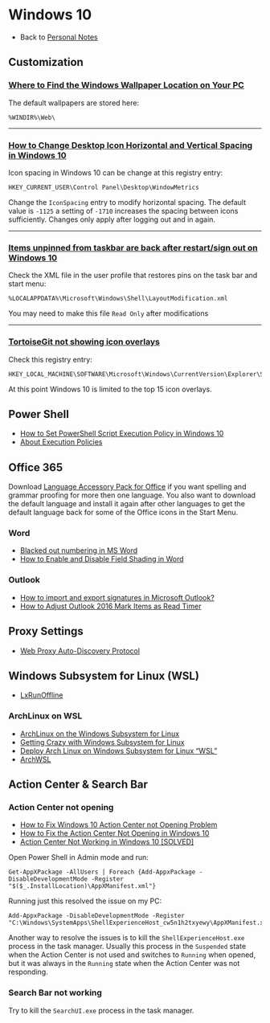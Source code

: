 # Windows 10

- Back to [Personal Notes](README.md)

## Customization

### [Where to Find the Windows Wallpaper Location on Your PC][Wallpaper]

The default wallpapers are stored here:

    %WINDIR%\Web\

[Wallpaper]: https://www.techjunkie.com/windows-wallpaper-location/

---

### [How to Change Desktop Icon Horizontal and Vertical Spacing in Windows 10][Icon]

Icon spacing in Windows 10 can be change at this registry entry:

    HKEY_CURRENT_USER\Control Panel\Desktop\WindowMetrics

Change the `IconSpacing` entry to modify horizontal spacing. The default value
is `-1125` a setting of `-1710` increases the spacing between icons
sufficiently. Changes only apply after logging out and in again.

[Icon]: https://www.tenforums.com/tutorials/16941-change-desktop-icon-spacing-windows-10-a.html

---

### [Items unpinned from taskbar are back after restart/sign out on Windows 10][Taskbar]

Check the XML file in the user profile that restores pins on the task bar and
start menu:

    %LOCALAPPDATA%\Microsoft\Windows\Shell\LayoutModification.xml

You may need to make this file `Read Only` after modifications

[Taskbar]: https://superuser.com/questions/1251656/items-unpinned-from-taskbar-are-back-after-restart-sign-out-on-windows-10

---

### [TortoiseGit not showing icon overlays][Overlay]

Check this registry entry:

    HKEY_LOCAL_MACHINE\SOFTWARE\Microsoft\Windows\CurrentVersion\Explorer\ShellIconOverlayIdentifiers

At this point Windows 10 is limited to the top 15 icon overlays.

[Overlay]: https://stackoverflow.com/questions/25156238/tortoisegit-not-showing-icon-overlays

## Power Shell

- [How to Set PowerShell Script Execution Policy in Windows 10][PS1]
- [About Execution Policies][PS2]

[PS1]: https://www.tenforums.com/tutorials/54585-change-powershell-script-execution-policy-windows-10-a.html
[PS2]: https://docs.microsoft.com/en-us/powershell/module/microsoft.powershell.core/about/about_execution_policies?view=powershell-6

## Office 365

Download [Language Accessory Pack for Office][OffLang] if you want spelling and
grammar proofing for more then one language. You also want to download the
default language and install it again after other languages to get the default
language back for some of the Office icons in the Start Menu.

[OffLang]: https://support.office.com/en-us/article/Language-Accessory-Pack-for-Office-82ee1236-0f9a-45ee-9c72-05b026ee809f

### Word

- [Blacked out numbering in MS Word][Word1]
- [How to Enable and Disable Field Shading in Word][Word2]

[Word1]: https://answers.microsoft.com/en-us/office/forum/office_2016-word/blacked-out-numbering-in-ms-word-2016/d2ec88d5-fcf6-41b6-bf05-487724585f51
[Word2]: https://www.howtogeek.com/240018/how-to-enable-and-disable-field-shading-in-word/

### Outlook

- [How to import and export signatures in Microsoft Outlook?][Outlk1]
- [How to Adjust Outlook 2016 Mark Items as Read Timer][Outlk2]

[Outlk1]: https://www.extendoffice.com/documents/outlook/1453-outlook-import-export-signatures.html
[Outlk2]: https://www.groovypost.com/howto/adjust-outlook-2016-mark-items-as-read-timer/

## Proxy Settings

- [Web Proxy Auto-Discovery Protocol](https://en.wikipedia.org/wiki/Web_Proxy_Auto-Discovery_Protocol)

## Windows Subsystem for Linux (WSL)

- [LxRunOffline](https://github.com/DDoSolitary/LxRunOffline)

### ArchLinux on WSL

- [ArchLinux on the Windows Subsystem for Linux](https://davidtw.co/writings/2017/archlinux-on-the-windows-subsystem-for-linux)
- [Getting Crazy with Windows Subsystem for Linux](https://www.brianketelsen.com/getting-crazy-with-windows-subsystem-for-linux/)
- [Deploy Arch Linux on Windows Subsystem for Linux “WSL”](https://medium.com/@mudrii/deploy-arch-linux-on-windows-subsystem-for-linux-wsl-a7e4cdf78c80)
- [ArchWSL](https://github.com/yuk7/ArchWSL)

## Action Center & Search Bar

### Action Center not opening

- [How to Fix Windows 10 Action Center not Opening Problem](https://www.xtremerain.com/fix-windows-action-center-not-opening/)
- [How to Fix the Action Center Not Opening in Windows 10](https://www.maketecheasier.com/fix-action-center-not-opening-windows10/)
- [Action Center Not Working in Windows 10 [SOLVED]](https://troubleshooter.xyz/wiki/fix-action-center-not-working-in-windows-10/)

Open Power Shell in Admin mode and run:

    Get-AppXPackage -AllUsers | Foreach {Add-AppxPackage -DisableDevelopmentMode -Register "$($_.InstallLocation)\AppXManifest.xml"}

Running just this resolved the issue on my PC:

    Add-AppxPackage -DisableDevelopmentMode -Register "C:\Windows\SystemApps\ShellExperienceHost_cw5n1h2txyewy\AppXManifest.xml"

Another way to resolve the issues is to kill the `ShellExperienceHost.exe`
process in the task manager. Usually this process in the `Suspended` state when
the Action Center is not used and switches to `Running` when opened, but it was
always in the `Running` state when the Action Center was not responding.

### Search Bar not working

Try to kill the `SearchUI.exe` process in the task manager.
